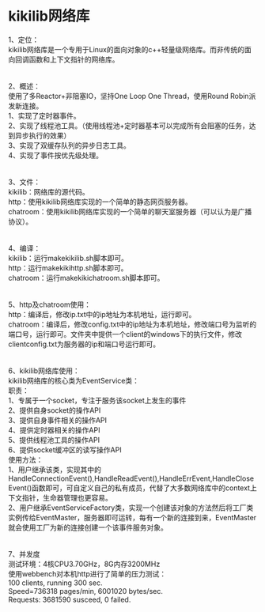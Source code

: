 # kikilib网络库
1、定位：<br>
	kikilib网络库是一个专用于Linux的面向对象的c++轻量级网络库。而非传统的面向回调函数和上下文指针的网络库。<br>
<br>
<br>
2、概述：<br>
	使用了多Reactor+非阻塞IO，坚持One Loop One Thread，使用Round Robin派发新连接。<br>
	1、实现了定时器事件。<br>
	2、实现了线程池工具。（使用线程池+定时器基本可以完成所有会阻塞的任务，达到异步执行的效果）<br>
	3、实现了双缓存队列的异步日志工具。<br>
	4、实现了事件按优先级处理。<br>
<br>
<br>
3、文件：<br>
	kikilib：网络库的源代码。<br>
	http：使用kikilib网络库实现的一个简单的静态网页服务器。<br>
	chatroom：使用kikilib网络库实现的一个简单的聊天室服务器（可以认为是广播协议）。<br>
<br>
<br>
4、编译：<br>
	kikilib：运行makekikilib.sh脚本即可。<br>
	http：运行makekikihttp.sh脚本即可。<br>
	chatroom：运行makekikichatroom.sh脚本即可。<br>
<br>
<br>
5、http及chatroom使用：<br>
	http：编译后，修改ip.txt中的ip地址为本机地址，运行即可。<br>
	chatroom：编译后，修改config.txt中的ip地址为本机地址，修改端口号为监听的端口号，运行即可。文件夹中提供一个client的windows下的执行文件，修改clientconfig.txt为服务器的ip和端口号运行即可。<br>
<br>
<br>
6、kikilib网络库使用：<br>
	kikilib网络库的核心类为EventService类：<br>
	职责：<br>
	1、专属于一个socket，专注于服务该socket上发生的事件<br>
	2、提供自身socket的操作API<br>
	3、提供自身事件相关的操作API<br>
	4、提供定时器相关的操作API<br>
	5、提供线程池工具的操作API<br>
	6、提供socket缓冲区的读写操作API<br>
	使用方法：<br>
	1、用户继承该类，实现其中的HandleConnectionEvent(),HandleReadEvent(),HandleErrEvent,HandleCloseEvent()函数即可，可自定义自己的私有成员，代替了大多数网络库中的context上下文指针，生命器管理也更容易。<br>
	2、用户继承EventServiceFactory类，实现一个创建该对象的方法然后将工厂类实例传给EventMaster，服务器即可运转，每有一个新的连接到来，EventMaster就会使用工厂为新的连接创建一个该事件服务对象。<br>
<br>
<br>
7、并发度<br>
	测试环境：4核CPU3.70GHz，8G内存3200MHz<br>
	使用webbench对本机http进行了简单的压力测试：<br>
	100 clients, running 300 sec.<br>
	Speed=736318 pages/min, 6001020 bytes/sec.<br>
	Requests: 3681590 susceed, 0 failed.<br>